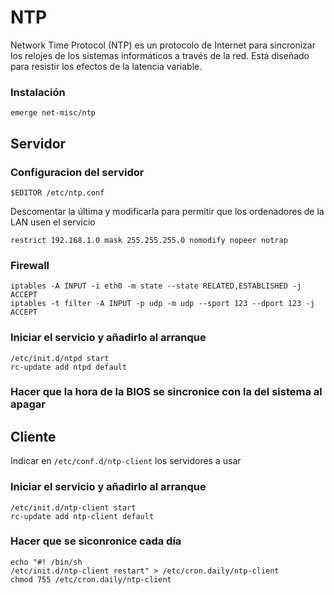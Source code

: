 # NTP

Network Time Protocol (NTP) es un protocolo de Internet para sincronizar los relojes de los sistemas informáticos a través de la red. Está diseñado para resistir los efectos de la latencia variable.

### Instalación

	emerge net-misc/ntp

## Servidor

### Configuracion del servidor

	$EDITOR /etc/ntp.conf

Descomentar la última y modificarla para permitir que los ordenadores de la LAN usen el servicio


	restrict 192.168.1.0 mask 255.255.255.0 nomodify nopeer notrap

### Firewall

	iptables -A INPUT -i eth0 -m state --state RELATED,ESTABLISHED -j ACCEPT
	iptables -t filter -A INPUT -p udp -m udp --sport 123 --dport 123 -j ACCEPT


### Iniciar el servicio y añadirlo al arranque

	/etc/init.d/ntpd start
	rc-update add ntpd default

### Hacer que la hora de la BIOS se sincronice con la del sistema al apagar

## Cliente

Indicar en `/etc/conf.d/ntp-client` los servidores a usar

### Iniciar el servicio y añadirlo al arranque

	/etc/init.d/ntp-client start
	rc-update add ntp-client default

### Hacer que se siconronice cada día

	echo "#! /bin/sh
	/etc/init.d/ntp-client restart" > /etc/cron.daily/ntp-client
	chmod 755 /etc/cron.daily/ntp-client